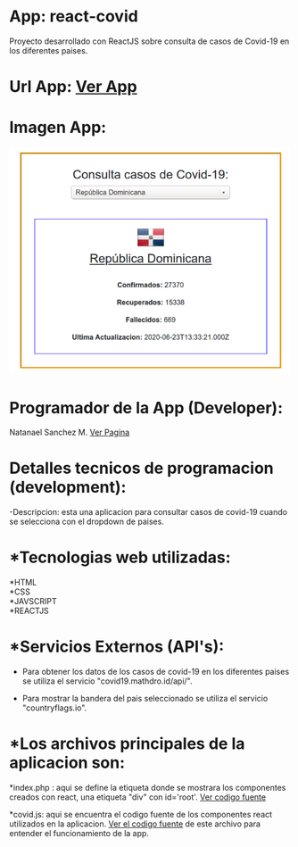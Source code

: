 # App: react-covid
Proyecto desarrollado con ReactJS sobre consulta de casos de Covid-19 en los diferentes paises.

# Url App: <a href="https://pure-hamlet-45267.herokuapp.com/" target="_blank">Ver App</a>

# Imagen App:
<img src="https://github.com/nsmdeveloper/react-covid/blob/master/react-covid.png" title="react-covid19-app" />

# Programador de la App (Developer): 

Natanael Sanchez M. <a href="https://serene-badlands-04656.herokuapp.com/">Ver Pagina</a>

Detalles tecnicos de programacion (development):
===================================================

-Descripcion: esta una aplicacion para consultar casos de covid-19 cuando se selecciona con el dropdown de paises.

# *Tecnologias web utilizadas:


*HTML <br />
*CSS  <br />
*JAVSCRIPT  <br />
*REACTJS  <br />

# *Servicios Externos (API's): 


- Para obtener los datos de los casos de covid-19 en los diferentes paises se utiliza el servicio "covid19.mathdro.id/api/".

- Para mostrar la bandera del pais seleccionado se utiliza el servicio "countryflags.io".

# *Los archivos principales de la aplicacion son:


*index.php : aqui se define la etiqueta donde se mostrara los componentes creados con react, una etiqueta "div" con id='root'. <a href="https://github.com/nsmdeveloper/react-covid/blob/master/index.php">Ver codigo fuente</a>

*covid.js: aqui se encuentra el codigo fuente de los componentes react utilizados en la aplicacion. <a href="https://github.com/nsmdeveloper/react-covid/blob/master/covid.js">Ver el codigo fuente</a> de este archivo para entender el funcionamiento de la app.


